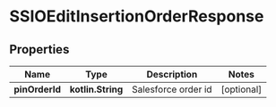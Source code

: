 
# SSIOEditInsertionOrderResponse

## Properties
Name | Type | Description | Notes
------------ | ------------- | ------------- | -------------
**pinOrderId** | **kotlin.String** | Salesforce order id |  [optional]




